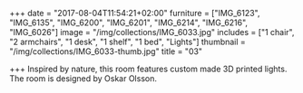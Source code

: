 +++
date = "2017-08-04T11:54:21+02:00"
furniture = ["IMG_6123", "IMG_6135", "IMG_6200", "IMG_6201", "IMG_6214", "IMG_6216", "IMG_6026"]
image = "/img/collections/IMG_6033.jpg"
includes = ["1 chair", "2 armchairs", "1 desk", "1 shelf", "1 bed", "Lights"]
thumbnail = "/img/collections/IMG_6033-thumb.jpg"
title = "03"

+++
Inspired by nature, this room features custom made 3D printed lights. The room is designed by Oskar Olsson.
